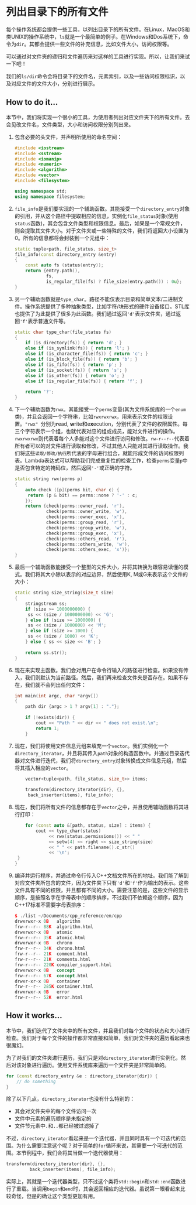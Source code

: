 # 列出目录下的所有文件

每个操作系统都会提供一些工具，以列出目录下的所有文件。在Linux，MacOS和类UNIX的操作系统中，`ls`就是一个最简单的例子。在Windows和Dos系统下，命令为`dir`。其都会提供一些文件的补充信息，比如文件大小，访问权限等。

可以通过对文件夹的递归和文件遍历来对这样的工具进行实现。所以，让我们来试一下吧！

我们的`ls/dir`命令会将目录下的文件名，元素索引，以及一些访问权限标识，以及对应文件的文件大小，分别进行展示。

## How to do it...

本节中，我们将实现一个很小的工具，为使用者列出对应文件夹下的所有文件。去会见改文件名，文件类型，大小和访问权限分别列出来。

1. 包含必要的头文件，并声明所使用的命名空间：

   ```c++
   #include <iostream>
   #include <sstream>
   #include <iomanip>
   #include <numeric>
   #include <algorithm>
   #include <vector>
   #include <filesystem>
   
   using namespace std;
   using namespace filesystem;
   ```

2. `file_info`是我们要实现的一个辅助函数。其能接受一个`directory_entry`对象的引用，并从这个路径中提取相应的信息，实例化`file_status`对象(使用`status`函数)，其会包含文件类型和权限信息。最后，如果是一个常规文件，则会提取其文件大小。对于文件夹或一些特殊的文件，我们将返回大小设置为0。所有的信息都将会封装到一个元组中：

   ```c++
   static tuple<path, file_status, size_t>
   file_info(const directory_entry &entry)
   {
       const auto fs (status(entry));
       return {entry.path(),
               fs,
               is_regular_file(fs) ? file_size(entry.path()) : 0u};
   }
   ```

3. 另一个辅助函数就是`type_char`。路径不能仅表示目录和简单文本/二进制文件。操作系统提供了多种抽象类型，比如字符/块形式的硬件设备接口。STL库也提供了为此提供了很多为此函数。我们通过返回`'d'`表示文件夹，通过返回`'f'`表示普通文件等。

   ```c++
   static char type_char(file_status fs)
   {
       if (is_directory(fs)) { return 'd'; }
       else if (is_symlink(fs)) { return 'l'; }
       else if (is_character_file(fs)) { return 'c'; }
       else if (is_block_file(fs)) { return 'b'; }
       else if (is_fifo(fs)) { return 'p'; }
       else if (is_socket(fs)) { return 's'; }
       else if (is_other(fs)) { return 'o'; }
       else if (is_regular_file(fs)) { return 'f'; }
       
       return '?';
   }
   ```

4. 下一个辅助函数为`rwx`。其能接受一个`perms`变量(其为文件系统库的一个`enum`类)，并且会返回一个字符串，比如`rwxrwxrwx`，用来表示文件的权限设置。`"rwx" `分别为**r**ead, **w**rite和e**x**ecution，分别代表了文件的权限属性。每三个字符表示一个组，也就代表对应的组或成员，能对文件进行的操作。`rwxrwxrwx`则代表着每个人多能对这个文件进行访问和修改。`rw-r--r--`代表着所有者可以的对文件进行读取和修改，不过其他人只能对其进行读取操作。我们将这些`读取/修改/执行`所代表的字母进行组合，就能形成文件的访问权限列表。Lambda表达式可以帮助我们完成重复性的检查工作，检查`perms`变量`p`中是否包含特定的掩码位，然后返回`'-'`或正确的字符。

   ```c++
   static string rwx(perms p)
   {
       auto check ([p](perms bit, char c) {
       	return (p & bit) == perms::none ? '-' : c;
       });
       return {check(perms::owner_read, 'r'),
               check(perms::owner_write, 'w'),
               check(perms::owner_exec, 'x'),
               check(perms::group_read, 'r'),
               check(perms::group_write, 'w'),
               check(perms::group_exec, 'x'),
               check(perms::others_read, 'r'),
               check(perms::others_write, 'w'),
               check(perms::others_exec, 'x')};
   }
   ```

5. 最后一个辅助函数能接受一个整型的文件大小，并将其转换为跟容易读懂的模式。我们将其大小除以表示的对应边界，然后使用K, M或G来表示这个文件的大小：

   ```c++
   static string size_string(size_t size)
   {
       stringstream ss;
       if (size >= 1000000000) {
       	ss << (size / 1000000000) << 'G';
       } else if (size >= 1000000) {
       	ss << (size / 1000000) << 'M';
       } else if (size >= 1000) {
       	ss << (size / 1000) << 'K';
       } else { ss << size << 'B'; }
       
       return ss.str();
   }
   ```

6. 现在来实现主函数。我们会对用户在命令行输入的路径进行检查。如果没有传入，我们则默认为当前路径。然后，我们再来检查文件夹是否存在。如果不存在，我们就不会列出任何文件：

   ```c++
   int main(int argc, char *argv[])
   {
       path dir {argc > 1 ? argv[1] : "."};
       
       if (!exists(dir)) {
           cout << "Path " << dir << " does not exist.\n";
           return 1;
       }
   ```

7. 现在，我们将使用文件信息元组来填充一个`vector`。我们实例化一个`directory_iterator`，并且将其传入`path`对象的构造函数中。并通过目录迭代器对文件进行迭代，我们将`directory_entry`对象转换成文件信息元组，然后将其插入相应的`vector`。

   ```c++
       vector<tuple<path, file_status, size_t>> items;
       
       transform(directory_iterator{dir}, {},
       	back_inserter(items), file_info);	
   ```

8. 现在，我们将所有文件的信息都存在于`vector`之中，并且使用辅助函数将其进行打印：

   ```c++
       for (const auto &[path, status, size] : items) {
           cout << type_char(status)
                << rwx(status.permissions()) << " "
                << setw(4) << right << size_string(size)
                << " " << path.filename().c_str()
                << '\n';
   	}
   }
   ```

9. 编译并运行程序，并通过命令行传入C++文档文件所在的地址。我们能了解到对应文件夹所包含的文件，因为文件夹下只有`'d'`和`'f'`作为输出的表示。这些文件具有不同的权限，并且都有不同的大小。需要注意的是，这些文件的显示顺序，是按照名字在字母表中的顺序排序，不过我们不依赖这个顺序，因为C++17标准不需要字母表排序：

   ```c++
   $ ./list ~/Documents/cpp_reference/en/cpp
   drwxrwxr-x 0B   algorithm
   frw-r--r-- 88K  algorithm.html
   drwxrwxr-x 0B   atomic
   frw-r--r-- 35K  atomic.html
   drwxrwxr-x 0B   chrono
   frw-r--r-- 34K  chrono.html
   frw-r--r-- 21K  comment.html
   frw-r--r-- 21K  comments.html
   frw-r--r-- 220K compiler_support.html
   drwxrwxr-x 0B   concept
   frw-r--r-- 67K  concept.html
   drwxr-xr-x 0B   container
   frw-r--r-- 285K container.html
   drwxrwxr-x 0B   error
   frw-r--r-- 52K  error.html
   ```

## How it works...

本节中，我们迭代了文件夹中的所有文件，并且我们对每个文件的状态和大小进行检查。我们对于每个文件的操作都非常直接和简单，我们对文件夹的遍历看起来也很魔幻。

为了对我们的文件夹进行遍历，我们只是对`directory_iterator`进行实例化，然后对该对象进行遍历。使用文件系统库来遍历一个文件夹是非常简单的。

```c++
for (const directory_entry &e : directory_iterator{dir}) {
	// do something
}
```

除了以下几点，`directory_iterator`也没有什么特别的：

- 其会对文件夹中的每个文件访问一次
- 文件中元素的遍历顺序是未指定的
- 文件节元素中`.`和`..`都已经被过滤掉了

不过，`directory_iterator`看起来是一个迭代器，并且同时具有一个可迭代的范围。为什么需要注意这个呢？对于简单的`for`循环来说，其需要一个可迭代的范围。本节例程中，我们会将其当做一个迭代器使用：

```c++
transform(directory_iterator{dir}, {},
		 back_inserter(items), file_info);
```

实际上，其就是一个迭代器类型，只不过这个类将`std::begin`和`std::end`函数进行了重载。当调用`begin`和`end`时，其会返回相应的迭代器。虽说第一眼看起来比较奇怪，但是的确让这个类型更加有用。